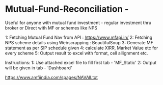 # Mutual-Fund-Reconciliation - 
Useful for anyone with mutual fund investment - regular investment thru broker or Direct with MF or schemes like NPS

1: Fetching Mutual Fund Nav from API : https://www.mfapi.in/
2: Fetching NPS scheme details using Webscrapping : BeautifulSoup
3: Generate MF statement as per SIP schedule given
4: calculate XIRR, Market Value etc for every scheme
5: Output result to excel with format, cell allignment etc.

Instructions:
1: Use attached excel file to fill first tab - 'MF_Static'
2: Output will be given in tab - 'Dashboard'


https://www.amfiindia.com/spages/NAVAll.txt
